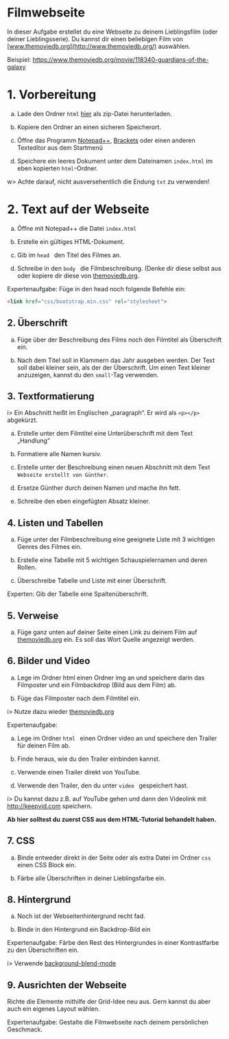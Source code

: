 <style type="text/css">
    ol { list-style-type: lower-alpha; }
</style>

# Filmwebseite

In dieser Aufgabe erstellet du eine Webseite zu deinem Lieblingsfilm (oder deiner Lieblingsserie). Du kannst dir einen beliebigen Film von [www.themoviedb.org](http://www.themoviedb.org/) auswählen.

Beispiel: <https://www.themoviedb.org/movie/118340-guardians-of-the-galaxy> 

# 1. Vorbereitung

1. Lade den Ordner `html` [hier](assets/html.zip ':ignore') als zip-Datei herunterladen.

2. Kopiere den Ordner an einen sicheren Speicherort. 
3. Öffne das Programm [Notepad++](https://notepad-plus-plus.org/), [Brackets](http://brackets.io/) oder einen anderen Texteditor aus dem Startmenü
4. Speichere ein leeres Dokument unter dem Dateinamen `index.html` im eben kopierten `html`-Ordner. 

w> Achte darauf, nicht ausversehentlich die Endung `txt` zu verwenden! 

# 2. Text auf der Webseite

1. Öffne mit Notepad++ die Datei `index.html`

2. Erstelle ein gültiges HTML-Dokument. 

3. Gib im `head ` den Titel des Filmes an. 

4. Schreibe in den `body ` die Filmbeschreibung. (Denke dir diese selbst aus oder kopiere dir diese von [themoviedb.org](https://www.themoviedb.org/).


Expertenaufgabe: Füge in den head noch folgende Befehle ein: 

```html
<link href="css/bootstrap.min.css" rel="stylesheet">
```

## 2. Überschrift

1. Füge über der Beschreibung des Films noch den Filmtitel als Überschrift ein. 

2. Nach dem Titel soll in Klammern das Jahr ausgeben werden. Der Text soll dabei kleiner sein, als der der Überschrift. Um einen Text kleiner anzuzeigen, kannst du den `small`-Tag verwenden.


## 3. Textformatierung

i> Ein Abschnitt heißt im Englischen „paragraph“. Er wird als `<p></p>` abgekürzt.

1. Erstelle unter dem Filmtitel eine Unterüberschrift mit dem Text „Handlung“

2. Formatiere alle Namen kursiv.

3.  Erstelle unter der Beschreibung einen neuen Abschnitt mit dem Text `Webseite erstellt von Günther`. 

4. Ersetze Günther durch deinen Namen und mache ihn fett. 

5. Schreibe den eben eingefügten Absatz kleiner.


## 4. Listen und Tabellen

1. Füge unter der Filmbeschreibung eine geeignete Liste mit 3 wichtigen Genres des Filmes ein.

2. Erstelle eine Tabelle mit 5 wichtigen Schauspielernamen und deren Rollen.

3. Überschreibe Tabelle und Liste mit einer Überschrift. 


Experten: Gib der Tabelle eine Spaltenüberschrift.

## 5. Verweise

1. Füge ganz unten auf deiner Seite einen Link zu deinem Film auf [themoviedb.org](https://www.themoviedb.org/) ein. Es soll das Wort Quelle angezeigt werden. 


## 6. Bilder und Video

1. Lege im Ordner html einen Ordner img an und speichere darin das Filmposter und ein Filmbackdrop (Bild aus dem Film) ab.

2. Füge das Filmposter nach dem Filmtitel ein. 

i> Nutze dazu wieder [themoviedb.org](https://www.themoviedb.org/)

Expertenaufgabe: 

1. Lege im Ordner `html ` einen Ordner video an und speichere den Trailer für deinen Film ab. 

2. Finde heraus, wie du den Trailer einbinden kannst.

3. Verwende einen Trailer direkt von YouTube.

4. Verwende den Trailer, den du unter `video ` gespeichert hast.


i> Du kannst dazu z.B. auf YouTube gehen und dann den Videolink mit  <http://keepvid.com> speichern. 

 

**Ab hier solltest du zuerst CSS aus dem HTML-Tutorial behandelt haben.**

## 7. CSS

1. Binde entweder direkt in der Seite oder als extra Datei im Ordner `css ` einen CSS Block ein. 

2. Färbe alle Überschriften in deiner Lieblingsfarbe ein.


## 8. Hintergrund

1. Noch ist der Webseitenhintergrund recht fad. 

2. Binde in den Hintergrund ein Backdrop-Bild ein 

Expertenaufgabe: Färbe den Rest des Hintergrundes in einer Kontrastfarbe zu den Überschriften ein.

i> Verwende [background-blend-mode](https://wiki.selfhtml.org/wiki/CSS/Eigenschaften/Hintergrundfarben_und_-bilder/background-blend-mode)

## 9. Ausrichten der Webseite

Richte die Elemente mithilfe der Grid-Idee neu aus. Gern kannst du aber auch ein eigenes Layout wählen.

Expertenaufgabe: Gestalte die Filmwebseite nach deinem persönlichen Geschmack. 